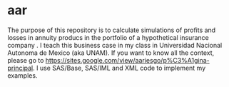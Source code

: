 # aar

The purpose of this repository is to calculate simulations of profits and losses in annuity producs in the portfolio of a hypothetical insurance company . I teach this business case in my class in Universidad Nacional Autonoma de Mexico (aka UNAM). 
If you want to know all the context, please go to https://sites.google.com/view/aariesgo/p%C3%A1gina-principal. I use SAS/Base, SAS/IML and XML code to implement my examples.



